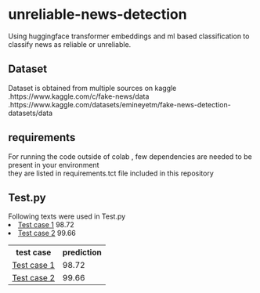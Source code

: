 <h1> unreliable-news-detection </h1>
Using huggingface transformer embeddings and ml based classification to classify news as reliable or unreliable.

<h2>Dataset</h2>
Dataset is obtained from multiple sources on kaggle<br>
.https://www.kaggle.com/c/fake-news/data <br>
.https://www.kaggle.com/datasets/emineyetm/fake-news-detection-datasets/data<br>

<h2>requirements</h2>
For running the code outside of colab , few dependencies are needed to be present in your environment<br>
they are listed in requirements.tct file included in this repository<br>

<h2>Test.py</h2>
Following texts were used in Test.py<br>

<table>
  <th>test case</th>
  <th>prediction</th>  

  <tr>
    <td>
      <a href="https://www.businesstoday.in/india/story/congress-is-like-chinese-stock-market-shankar-sharma-after-exit-polls-predict-setback-for-bjp-in-haryana- 448911-2024-10-06">Test case 1</a>
    </td>
    <td>
      98.72
    </td>
  </tr>
  <tr>
    <td>
      <a href="https://www.hindustantimes.com/world-news/france-criticizes-israels-attacks-on-lebanon-netanyahu-gives-shame-reply-101728188698079.html">
Test case 2</a>
    </td>
    <td>
      99.66
    </td>
  </tr>
  
  
  
  
  
  
  <li><a href="https://www.businesstoday.in/india/story/congress-is-like-chinese-stock-market-shankar-sharma-after-exit-polls-predict-setback-for-bjp-in-haryana-448911-2024-10-06">Test case 1</a>                        98.72
</li><li><a href="https://www.hindustantimes.com/world-news/france-criticizes-israels-attacks-on-lebanon-netanyahu-gives-shame-reply-101728188698079.html">
Test case 2</a>                                    99.66
</li>
</pre>
</ul>

